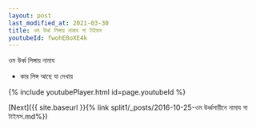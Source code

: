 ```yaml
---
layout: post
last_modified_at: 2021-03-30
title: ওম উর্ধ্ব লিঙ্গায় নামায গা টাইমস
youtubeId: fwohE8oXE4k
---
```

 
 
 ওম উর্ধ্ব লিঙ্গায় নামায  
 
 -  কার লিঙ্গ আছে যা দেখায় 
 
  
 
  
 
 
 
 
 
 


{% include youtubePlayer.html id=page.youtubeId %}
 
[Next]({{ site.baseurl }}{% link  split1/_posts/2016-10-25-ওম উর্ধ্বসায়ীনে নামায গা টাইমস.md%})
 
